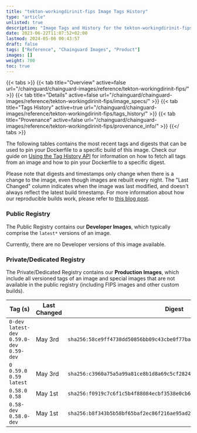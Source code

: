 ```yaml
---
title: "tekton-workingdirinit-fips Image Tags History"
type: "article"
unlisted: true
description: "Image Tags and History for the tekton-workingdirinit-fips Chainguard Image"
date: 2023-06-22T11:07:52+02:00
lastmod: 2024-05-06 00:43:57
draft: false
tags: ["Reference", "Chainguard Images", "Product"]
images: []
weight: 700
toc: true
---
```


{{< tabs >}}
{{< tab title="Overview" active=false url="/chainguard/chainguard-images/reference/tekton-workingdirinit-fips/" >}}
{{< tab title="Details" active=false url="/chainguard/chainguard-images/reference/tekton-workingdirinit-fips/image_specs/" >}}
{{< tab title="Tags History" active=true url="/chainguard/chainguard-images/reference/tekton-workingdirinit-fips/tags_history/" >}}
{{< tab title="Provenance" active=false url="/chainguard/chainguard-images/reference/tekton-workingdirinit-fips/provenance_info/" >}}
{{</ tabs >}}

The following tables contains the most recent tags and digests that can be used to pin your Dockerfile to a specific build of this image. Check our guide on [Using the Tag History API](/chainguard/chainguard-images/using-the-tag-history-api/) for information on how to fetch all tags from an image and how to pin your Dockerfile to a specific digest.

Please note that digests and timestamps only change when there is a change to the image, even though images are rebuilt every night. The "Last Changed" column indicates when the image was last modified, and doesn't always reflect the latest build timestamp. For more information about how our reproducible builds work, please refer to [this blog post](https://www.chainguard.dev/unchained/reproducing-chainguards-reproducible-image-builds).

### Public Registry
The Public Registry contains our **Developer Images**, which typically comprise the `latest*` versions of an image.

Currently, there are no Developer versions of this image available.

### Private/Dedicated Registry
The Private/Dedicated Registry contains our **Production Images**, which include all versioned tags of an image and special images that are not available in the public registry (including FIPS images and other custom builds).

| Tag (s)                                       | Last Changed | Digest                                                                    |
|-----------------------------------------------|--------------|---------------------------------------------------------------------------|
|  `0-dev` `latest-dev` `0.59.0-dev` `0.59-dev` | May 3rd      | `sha256:58ce9ff4738dd50856bb09c43cbe0f77ba526c2b1e7ec968538a4e708ffa746a` |
|  `0` `0.59.0` `0.59` `latest`                 | May 3rd      | `sha256:c3960a75a5a99a81ce8b1d8a69c5cf2824c991f08569fb753ba8ff06f9444cb0` |
|  `0.58.0` `0.58`                              | May 1st      | `sha256:f0919c7c6f1c5b4f88084ecbf3538e0cb66c2f78949d7879b4addde25528ebab` |
|  `0.58-dev` `0.58.0-dev`                      | May 1st      | `sha256:b8f343b5b58bf65baf2ec86f216ae95ad2f6e46fda018247c7250f57069ac575` |

